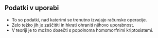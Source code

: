 ## Podatki v uporabi

* To so podatki, nad katerimi se trenutno izvajajo računske operacije.
* Zelo težko jih je zaščititi in hkrati ohraniti njihovo uporabnost.
* V teoriji je to možno dosečti s popolnoma homomorfnimi kriptosistemi.
